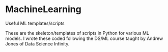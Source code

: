 # MachineLearning
Useful ML templates/scripts

These are the skeleton/templates of scripts in Python for various ML models. I wrote these coded following the DS/ML course taught by Andrew Jones of Data Science Infinity. 
